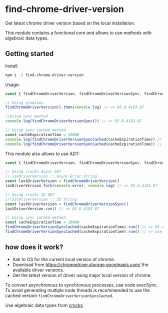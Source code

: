 # find-chrome-driver-version

Get latest chrome driver version based on the local installation.

This module contains a functional core and allows to use methods with algebraic data types.

##  Getting started

Install:

```bash
npm i -S find-chrome-driver-version
```

Usage:

```js
const { findChromeDriverVersion, findChromeDriverVersionSync, findChromeDriverVersionSyncCached } = require('find-chrome-driver-version')

// Using promises
findChromeDriverVersion().then(console.log) // => 85.0.4183.87

//Using sync method
console.log(findChromeDriverVersionSync()) // => 85.0.4183.87

// Using sync cached method
const cacheExpirationTime = 10000
console.log(findChromeDriverVersionSyncCached(cacheExpirationTime)) // => 85.0.4183.87
console.log(findChromeDriverVersionSyncCached(cacheExpirationTime)) // => use cache: 85.0.4183.87
```

This module also allows to use ADT:

```js
const { findChromeDriverVersion, findChromeDriverVersionSync, findChromeDriverVersionSyncCached } = require('find-chrome-driver-version/src/chrome-version')

// Using crocks Async ADT
// lasDriverVersion :: Async Error String
const lastDriverVersion = findChromeDriverVersion()
lasDriverVersion.fork(console.error, console.log) // => 85.0.4183.87

// Using crocks IO ADT
//lastDriverVersion :: IO String
const lastDriverVersion = findChromeDriverVersionSync()
lastDriverVersion.run() // => 85.0.4183.87

// Using sync cached method
const cacheExpirationTime = 10000
findChromeDriverVersionSyncCached(cacheExpirationTime).run() // => 85.0.4183.87
findChromeDriverVersionSyncCached(cacheExpirationTime).run() // => use cache: 85.0.4183.87
```

## how does it work?

* Ask to OS for the current local version of chrome.
* Download from https://chromedriver.storage.googleapis.com/ the available driver versions.
* Get the latest version of driver using major local version of chrome.

To convert asynchronous to synchronous processes, use node execSync. To avoid generating multiple node threads is recommended to use the cached version `findChromeDriverVersionSyncCached`.


Use algebraic data types from [crocks](https://crocks.dev/docs/getting-started.html).
